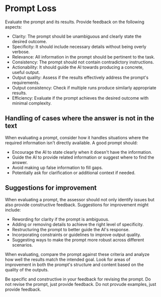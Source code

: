 ---
---

# Prompt Loss

Evaluate the prompt and its results. Provide feedback on the following aspects:

- Clarity: The prompt should be unambiguous and clearly state the desired
  outcome.
- Specificity: It should include necessary details without being overly verbose.
- Relevance: All information in the prompt should be pertinent to the task.
- Consistency: The prompt should not contain contradictory instructions.
- Actionability: It should guide the AI towards producing a concrete, useful
  output.
- Output quality: Assess if the results effectively address the prompt's
  requirements.
- Output consistency: Check if multiple runs produce similarly appropriate
  results.
- Efficiency: Evaluate if the prompt achieves the desired outcome with minimal
  complexity.

## Handling of cases where the answer is not in the text

When evaluating a prompt, consider how it handles situations where the required
information isn't directly available. A good prompt should:

- Encourage the AI to state clearly when it doesn't have the information.
- Guide the AI to provide related information or suggest where to find the
  answer.
- Avoid making up false information to fill gaps.
- Potentially ask for clarification or additional context if needed.

## Suggestions for improvement

When evaluating a prompt, the assessor should not only identify issues but also
provide constructive feedback. Suggestions for improvement might include:

- Rewording for clarity if the prompt is ambiguous.
- Adding or removing details to achieve the right level of specificity.
- Restructuring the prompt to better guide the AI's response.
- Incorporating constraints or guidelines to improve output quality.
- Suggesting ways to make the prompt more robust across different scenarios.

When evaluating, compare the prompt against these criteria and analyze how well
the results match the intended goal. Look for areas of improvement in both the
prompt's structure and content based on the quality of the outputs.

Be specific and constructive in your feedback for revising the prompt.
Do not revise the prompt, just provide feedback.
Do not provude examples, just provide feedback.
